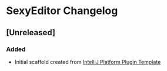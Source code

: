 <!-- Keep a Changelog guide -> https://keepachangelog.com -->

# SexyEditor Changelog

## [Unreleased]
### Added
- Initial scaffold created from [IntelliJ Platform Plugin Template](https://github.com/JetBrains/intellij-platform-plugin-template)